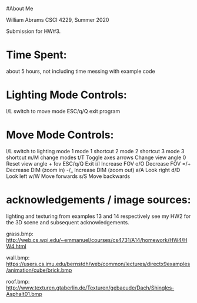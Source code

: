#About Me

William Abrams
CSCI 4229, Summer 2020

Submission for HW#3.

# Time Spent:

  about 5 hours, not including time messing with example code

# Lighting Mode Controls:

  l/L       switch to move mode
  ESC/q/Q   exit program

# Move Mode Controls:

  l/L       switch to lighting mode
  1         mode 1 shortcut
  2         mode 2 shortcut
  3         mode 3 shortcut
  m/M       change modes
  t/T       Toggle axes
  arrows    Change view angle
  0         Reset view angle + fov
  ESC/q/Q   Exit
  i/I       Increase FOV
  o/O       Decrease FOV
  =/+       Decrease DIM (zoom in)
  -/_       Increase DIM (zoom out)
  a/A       Look right
  d/D       Look left
  w/W       Move forwards
  s/S       Move backwards


# acknowledgements / image sources:

  lighting and texturing from examples 13 and 14 respectively
  see my HW2 for the 3D scene and subsequent acknowledgements.

  grass.bmp: http://web.cs.wpi.edu/~emmanuel/courses/cs4731/A14/homework/HW4/HW4.html

  wall.bmp: https://users.cs.jmu.edu/bernstdh/web/common/lectures/directx9examples/animation/cube/brick.bmp

  roof.bmp: http://www.texturen.gtaberlin.de/Texturen/gebaeude/Dach/Shingles-Asphalt01.bmp

